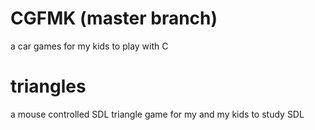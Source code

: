 # CGFMK (master branch)
a car games for my kids to play with C

# triangles
a mouse controlled SDL triangle game for my and my kids to study SDL

